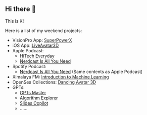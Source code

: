 ## Hi there 👋

This is K!

Here is a list of my weekend projects:
- VisionPro App: [SuperPowerX](https://apps.apple.com/cn/app/superpowerx/id6504263026)
- iOS App: [LiveAvatar3D](https://apps.apple.com/cn/app/liveavatar3d/id1631677707)
- Apple Podcast:
    - [HiTech Everyday](https://itunes.apple.com/cn/podcast/每天懂点黑科技/id1445430696)
    - [Nerdcast Is All You Need](https://podcasts.apple.com/cn/podcast/nerdcast-is-all-you-need/id1769823067)
- Spotify Podcast:
    - [Nerdcast Is All You Need](https://open.spotify.com/show/2hWHxAkseJVwbDFenVjFIl) (Same contents as Apple Podcast)
- Ximalaya FM: [Introduction to Machine Learning](https://www.ximalaya.com/album/21244930)
- OpenSea Collections: [Dancing Avatar 3D](https://opensea.io/SuperMirror/collected)
- GPTs:
    - [GPTs Master](https://chatgpt.com/g/g-NIPV7ziKW-gpts-master)
    - [Algorithm Explorer](https://chatgpt.com/g/g-LuAkPlfef-algorithm-explorer)
    - [Slides Copilot](https://chatgpt.com/g/g-pbZKhfonw-slides-copilot)
    - ......

<!--
**likw99/likw99** is a ✨ _special_ ✨ repository because its `README.md` (this file) appears on your GitHub profile.

Here are some ideas to get you started:

- 🔭 I’m currently working on ...
- 🌱 I’m currently learning ...
- 👯 I’m looking to collaborate on ...
- 🤔 I’m looking for help with ...
- 💬 Ask me about ...
- 📫 How to reach me: ...
- 😄 Pronouns: ...
- ⚡ Fun fact: ...
-->
